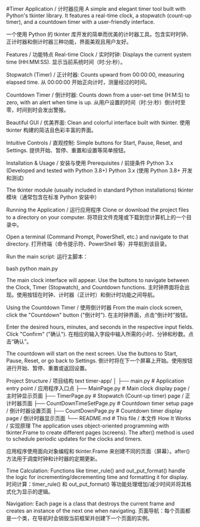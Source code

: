 #Timer Application / 计时器应用
A simple and elegant timer tool built with Python's tkinter library. It features a real-time clock, a stopwatch (count-up timer), and a countdown timer with a user-friendly interface.

一个使用 Python 的 tkinter 库开发的简单而优美的计时器工具。包含实时时钟、正计时器和倒计时器三种功能，界面美观且用户友好。

Features / 功能特点
Real-time Clock / 实时时钟: Displays the current system time (HH:MM:SS).
显示当前系统时间（时:分:秒）。

Stopwatch (Timer) / 正计时器: Counts upward from 00:00:00, measuring elapsed time.
从 00:00:00 开始正向计时，测量经过的时间。

Countdown Timer / 倒计时器: Counts down from a user-set time (H:M:S) to zero, with an alert when time is up.
从用户设置的时间（时:分:秒）倒计时至零，时间到时会发出警报。

Beautiful GUI / 优美界面: Clean and colorful interface built with tkinter.
使用 tkinter 构建的简洁且色彩丰富的界面。

Intuitive Controls / 直观控制: Simple buttons for Start, Pause, Reset, and Settings.
提供开始、暂停、重置和设置等简单按钮。

Installation & Usage / 安装与使用
Prerequisites / 前提条件
Python 3.x (Developed and tested with Python 3.8+)
Python 3.x (使用 Python 3.8+ 开发和测试)

The tkinter module (usually included in standard Python installations)
tkinter 模块（通常包含在标准 Python 安装中）

Running the Application / 运行应用程序
Clone or download the project files to a directory on your computer.
将项目文件克隆或下载到您计算机上的一个目录中。

Open a terminal (Command Prompt, PowerShell, etc.) and navigate to that directory.
打开终端（命令提示符、PowerShell 等）并导航到该目录。

Run the main script:
运行主脚本：

bash
python main.py


The main clock interface will appear. Use the buttons to navigate between the Clock, Timer (Stopwatch), and Countdown functions.
主时钟界面将会出现。使用按钮在时钟、计时器（正计时）和倒计时功能之间导航。

Using the Countdown Timer / 使用倒计时器
From the main clock screen, click the "Countdown" button ("倒计时").
在主时钟界面，点击“倒计时”按钮。

Enter the desired hours, minutes, and seconds in the respective input fields. Click "Confirm" ("确认").
在相应的输入字段中输入所需的小时、分钟和秒数。点击“确认”。

The countdown will start on the next screen. Use the buttons to Start, Pause, Reset, or go back to Settings.
倒计时将在下一个屏幕上开始。使用按钮进行开始、暂停、重置或返回设置。

Project Structure / 项目结构
text
timer-app/
│
├── main.py                 # Application entry point / 应用程序入口点
├── MainPage.py            # Main clock display page / 主时钟显示页面
├── TimerPage.py           # Stopwatch (Count-up timer) page / 正计时器页面
├── CountDownTimeSetPage.py # Countdown timer setup page / 倒计时器设置页面
├── CountDownPage.py       # Countdown timer display page / 倒计时器显示页面
└── README.md              # This file / 本文件
How It Works / 实现原理
The application uses object-oriented programming with tkinter.Frame to create different pages (screens). The after() method is used to schedule periodic updates for the clocks and timers.

应用程序使用面向对象编程和 tkinter.Frame 来创建不同的页面（屏幕）。after() 方法用于调度时钟和计时器的定期更新。

Time Calculation: Functions like timer_rule() and out_put_format() handle the logic for incrementing/decrementing time and formatting it for display.
时间计算：timer_rule() 和 out_put_format() 等功能处理增加/减少时间并将其格式化为显示的逻辑。

Navigation: Each page is a class that destroys the current frame and creates an instance of the next one when navigating.
页面导航：每个页面都是一个类，在导航时会销毁当前框架并创建下一个页面的实例。
